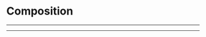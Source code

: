
# Composition

---
 
---
<!--stackedit_data:
eyJoaXN0b3J5IjpbLTE1NTI1NzgzMTksLTE5Mjg0NDU5NDhdfQ
==
-->